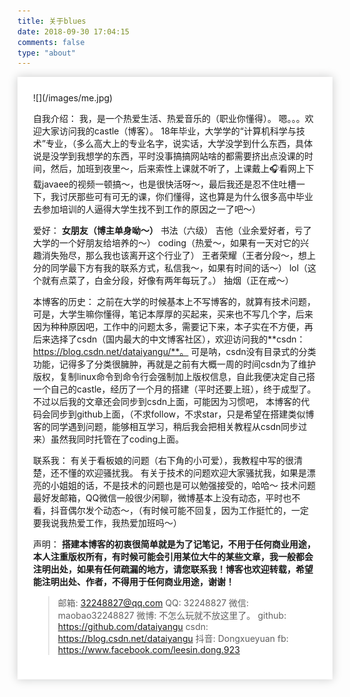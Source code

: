 ```yaml
---
title: 关于blues
date: 2018-09-30 17:04:15
comments: false
type: "about"
---
```

<div style="-webkit-box-shadow: 0 0 14px rgba(202,203,203,1);-moz-box-shadow: 0 0 14px rgba(202,203,204,1);
background: #fff;padding: 25px;margin-bottom: 100px;">
![](/images/me.jpg)

自我介绍：
		我，是一个热爱生活、热爱音乐的（职业你懂得）。
		嗯。。。欢迎大家访问我的castle（博客）。
		18年毕业，大学学的“计算机科学与技术”专业，（多么高大上的专业名字，说实话，大学没学到什么东西，具体说是没学到我想学的东西，平时没事搞搞网站啥的都需要挤出点没课的时间，然后，加班到夜里～，后来索性上课就不听了，上课戴上🎧看网上下载javaee的视频一顿搞～，也是很快活呀～，最后我还是忍不住吐槽一下，我讨厌那些可有可无的课，你们懂得，这也算是为什么很多高中毕业去参加培训的人逼得大学生找不到工作的原因之一了吧～）
		
爱好：
		**女朋友（博主单身呦～）**
		书法（六级）
		吉他（业余爱好者，亏了大学的一个好朋友给培养的～）
		coding（热爱～，如果有一天对它的兴趣消失殆尽，那么我也该离开这个行业了）
		王者荣耀（王者分段～，想上分的同学最下方有我的联系方式，私信我～，如果有时间的话～）
		lol（这个就有点菜了，白金分段，好像有两年每玩了。）
		抽烟（正在戒～）
		
本博客的历史：
		之前在大学的时候基本上不写博客的，就算有技术问题，可是，大学生嘛你懂得，笔记本厚厚的买起来，买来也不写几个字，后来因为种种原因吧，工作中的问题太多，需要记下来，本子实在不方便，再后来选择了csdn（国内最大的中文博客社区），欢迎访问我的**csdn：https://blog.csdn.net/dataiyangu/**。
		可是呐，csdn没有目录式的分类功能，记得多了分类很臃肿，再就是之前有大概一周的时间csdn为了维护版权，复制linux命令到命令行会强制加上版权信息，自此我便决定自己搭一个自己的castle，经历了一个月的搭建（平时还要上班），终于成型了。
		不过以后我的文章还会同步到csdn上面，可能因为习惯吧，
		本博客的代码会同步到github上面，（不求follow，不求star，只是希望在搭建类似博客的同学遇到问题，能够相互学习，稍后我会把相关教程从csdn同步过来）虽然我同时托管在了coding上面。
		
联系我：
		有关于看板娘的问题（右下角的小可爱），我教程中写的很清楚，还不懂的欢迎骚扰我。
		有关于技术的问题欢迎大家骚扰我，如果是漂亮的小姐姐的话，不是技术的问题也是可以勉强接受的，哈哈～
		技术问题最好发邮箱，QQ微信一般很少闲聊，微博基本上没有动态，平时也不看，抖音偶尔发个动态～，（有时候可能不回复，因为工作挺忙的，一定要我说我热爱工作，我热爱加班吗～）
		
声明：
		**搭建本博客的初衷很简单就是为了记笔记，不用于任何商业用途，本人注重版权所有，有时候可能会引用某位大牛的某些文章，我一般都会注明出处，如果有任何疏漏的地方，请您联系我！博客也欢迎转载，希望能注明出处、作者，不得用于任何商业用途，谢谢！**
		


> 邮箱: 32248827@qq.com
> QQ: 32248827
> 微信: maobao32248827
> 微博: 不怎么玩就不放这里了。
> github: https://github.com/dataiyangu
> csdn: https://blog.csdn.net/dataiyangu
> 抖音: Dongxueyuan
> fb: https://www.facebook.com/leesin.dong.923


</div>
